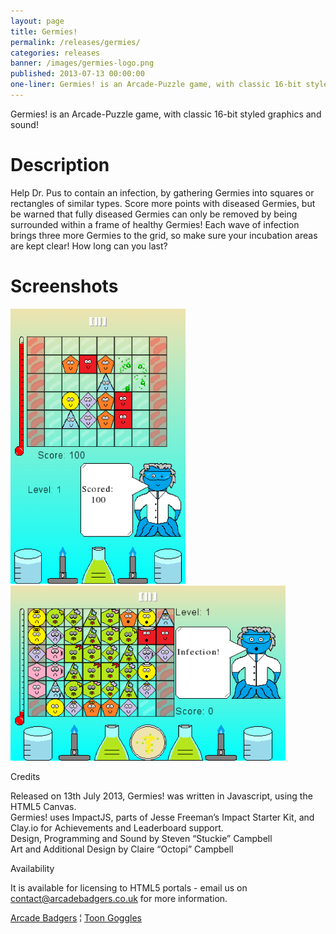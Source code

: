 ```yaml
---
layout: page
title: Germies!
permalink: /releases/germies/
categories: releases
banner: /images/germies-logo.png
published: 2013-07-13 00:00:00
one-liner: Germies! is an Arcade-Puzzle game, with classic 16-bit styled graphics and sound!
---
```


Germies! is an Arcade-Puzzle game, with classic 16-bit styled graphics and sound!

# Description

Help Dr. Pus to contain an infection, by gathering Germies into squares or rectangles of similar types.
Score more points with diseased Germies, but be warned that fully diseased Germies can only be removed by being surrounded within a frame of healthy Germies!
Each wave of infection brings three more Germies to the grid, so make sure your incubation areas are kept clear!
How long can you last?

# Screenshots

![Germies!](/images/germies/280x440.png) ![Germies!](/images/germies/440x280.png)

Credits

Released on 13th July 2013, Germies! was written in Javascript, using the HTML5 Canvas.<br />
Germies! uses ImpactJS, parts of Jesse Freeman’s Impact Starter Kit, and Clay.io for Achievements and Leaderboard support.<br />
Design, Programming and Sound by Steven “Stuckie” Campbell<br />
Art and Additional Design by Claire “Octopi” Campbell

Availability

It is available for licensing to HTML5 portals - email us on [contact@arcadebadgers.co.uk](mailto:contact@arcadebadgers.co.uk) for more information.

[Arcade Badgers](http://germies.arcadebadgers.co.uk) ¦ [Toon Goggles](https://itunes.apple.com/gb/app/toon-goggles-on-demand-entertainment/id491158457?mt=8)
